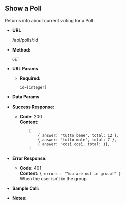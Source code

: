 **Show a Poll**
----
Returns info about current voting for a Poll
* **URL**

  /api/polls/:id

* **Method:**

  `GET` 
  
*  **URL Params**
    
   * **Required:**
 
        `id=[integer]`   

* **Data Params**

  
* **Success Response:**
  
  * **Code:** 200 <br />
    **Content:** 
    <br/>
    ```
        [
            { answer: 'tutto bene', total: 12 },
            { answer: 'tutto male', total: 7 },
            { answer: 'così così, total: 1},
        ]
    ```
    
* **Error Response:**

  * **Code:** 401 <br />
    **Content:** `{ errors : "You are not in group!" }`<br/>
    When the user isn't in the group


* **Sample Call:**

* **Notes:**
